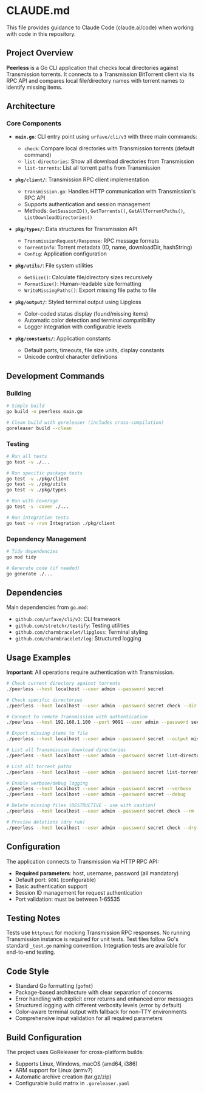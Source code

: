 # CLAUDE.md

This file provides guidance to Claude Code (claude.ai/code) when working with code in this repository.

## Project Overview

**Peerless** is a Go CLI application that checks local directories against Transmission torrents. It connects to a Transmission BitTorrent client via its RPC API and compares local file/directory names with torrent names to identify missing items.

## Architecture

### Core Components

- **`main.go`**: CLI entry point using `urfave/cli/v3` with three main commands:
  - `check`: Compare local directories with Transmission torrents (default command)
  - `list-directories`: Show all download directories from Transmission
  - `list-torrents`: List all torrent paths from Transmission

- **`pkg/client/`**: Transmission RPC client implementation
  - `transmission.go`: Handles HTTP communication with Transmission's RPC API
  - Supports authentication and session management
  - Methods: `GetSessionID()`, `GetTorrents()`, `GetAllTorrentPaths()`, `ListDownloadDirectories()`

- **`pkg/types/`**: Data structures for Transmission API
  - `TransmissionRequest/Response`: RPC message formats
  - `TorrentInfo`: Torrent metadata (ID, name, downloadDir, hashString)
  - `Config`: Application configuration

- **`pkg/utils/`**: File system utilities
  - `GetSize()`: Calculate file/directory sizes recursively
  - `FormatSize()`: Human-readable size formatting
  - `WriteMissingPaths()`: Export missing file paths to file

- **`pkg/output/`**: Styled terminal output using Lipgloss
  - Color-coded status display (found/missing items)
  - Automatic color detection and terminal compatibility
  - Logger integration with configurable levels

- **`pkg/constants/`**: Application constants
  - Default ports, timeouts, file size units, display constants
  - Unicode control character definitions

## Development Commands

### Building
```bash
# Simple build
go build -o peerless main.go

# Clean build with goreleaser (includes cross-compilation)
goreleaser build --clean
```

### Testing
```bash
# Run all tests
go test -v ./...

# Run specific package tests
go test -v ./pkg/client
go test -v ./pkg/utils
go test -v ./pkg/types

# Run with coverage
go test -v -cover ./...

# Run integration tests
go test -v -run Integration ./pkg/client
```

### Dependency Management
```bash
# Tidy dependencies
go mod tidy

# Generate code (if needed)
go generate ./...
```

## Dependencies

Main dependencies from `go.mod`:
- `github.com/urfave/cli/v3`: CLI framework
- `github.com/stretchr/testify`: Testing utilities
- `github.com/charmbracelet/lipgloss`: Terminal styling
- `github.com/charmbracelet/log`: Structured logging

## Usage Examples

**Important**: All operations require authentication with Transmission.

```bash
# Check current directory against torrents
./peerless --host localhost --user admin --password secret

# Check specific directories
./peerless --host localhost --user admin --password secret check --dir /path/to/movies --dir /path/to/tv

# Connect to remote Transmission with authentication
./peerless --host 192.168.1.100 --port 9091 --user admin --password secret

# Export missing items to file
./peerless --host localhost --user admin --password secret --output missing.txt

# List all Transmission download directories
./peerless --host localhost --user admin --password secret list-directories

# List all torrent paths
./peerless --host localhost --user admin --password secret list-torrents

# Enable verbose/debug logging
./peerless --host localhost --user admin --password secret --verbose
./peerless --host localhost --user admin --password secret --debug

# Delete missing files (DESTRUCTIVE - use with caution)
./peerless --host localhost --user admin --password secret check --rm

# Preview deletions (dry run)
./peerless --host localhost --user admin --password secret check --dry-run
```

## Configuration

The application connects to Transmission via HTTP RPC API:
- **Required parameters**: host, username, password (all mandatory)
- Default port: `9091` (configurable)
- Basic authentication support
- Session ID management for request authentication
- Port validation: must be between 1-65535

## Testing Notes

Tests use `httptest` for mocking Transmission RPC responses. No running Transmission instance is required for unit tests. Test files follow Go's standard `_test.go` naming convention. Integration tests are available for end-to-end testing.

## Code Style

- Standard Go formatting (`gofmt`)
- Package-based architecture with clear separation of concerns
- Error handling with explicit error returns and enhanced error messages
- Structured logging with different verbosity levels (error by default)
- Color-aware terminal output with fallback for non-TTY environments
- Comprehensive input validation for all required parameters

## Build Configuration

The project uses GoReleaser for cross-platform builds:
- Supports Linux, Windows, macOS (amd64, i386)
- ARM support for Linux (armv7)
- Automatic archive creation (tar.gz/zip)
- Configurable build matrix in `.goreleaser.yaml`